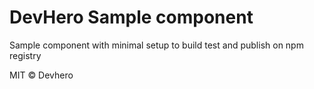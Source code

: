 # DevHero Sample component

Sample component with minimal setup to build test and publish on npm registry

MIT © Devhero
